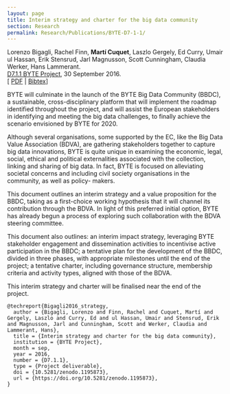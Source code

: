 ```yaml
---
layout: page
title: Interim strategy and charter for the big data community
section: Research
permalink: Research/Publications/BYTE-D7-1-1/
---
```


Lorenzo Bigagli, Rachel Finn, **Martí Cuquet**, Laszlo Gergely, Ed Curry, Umair ul Hassan, Erik Stensrud, Jarl Magnusson, Scott Cunningham, Claudia Werker, Hans Lammerant.  
[D7.1.1 BYTE Project](https://doi.org/10.5281/zenodo.1195873), 30 September 2016.  
[ [PDF](BYTE-D7-1-1.pdf)
| [Bibtex](BYTE-D7-1-1.bib)]

BYTE will culminate in the launch of the BYTE Big Data Community (BBDC), a
sustainable, cross-disciplinary platform that will implement the roadmap
identified throughout the project, and will assist the European stakeholders
in identifying and meeting the big data challenges, to finally achieve the
scenario envisioned by BYTE for 2020.

Although several organisations, some supported by the EC, like the Big Data
Value Association (BDVA), are gathering stakeholders together to capture big
data innovations, BYTE is quite unique in examining the economic, legal,
social, ethical and political externalities associated with the collection,
linking and sharing of big data. In fact, BYTE is focused on alleviating
societal concerns and including civil society organisations in the community,
as well as policy- makers.

This document outlines an interim strategy and a value proposition for the
BBDC, taking as a first-choice working hypothesis that it will channel its
contribution through the BDVA. In light of this preferred initial option, BYTE
has already begun a process of exploring such collaboration with the BDVA
steering committee.

This document also outlines: an interim impact strategy, leveraging BYTE
stakeholder engagement and dissemination activities to incentivise active
participation in the BBDC; a tentative plan for the development of the BBDC,
divided in three phases, with appropriate milestones until the end of the
project; a tentative charter, including governance structure, membership
criteria and activity types, aligned with those of the BDVA.

This interim strategy and charter will be finalised near the end of the
project.

~~~
@techreport{Bigagli2016_strategy,
  author = {Bigagli, Lorenzo and Finn, Rachel and Cuquet, Martí and Gergely, Laszlo and Curry, Ed and ul Hassan, Umair and Stensrud, Erik and Magnusson, Jarl and Cunningham, Scott and Werker, Claudia and Lammerant, Hans},
  title = {Interim strategy and charter for the big data community},
  institution = {BYTE Project},
  month = sep,
  year = 2016,
  number = {D7.1.1},
  type = {Project deliverable},
  doi = {10.5281/zenodo.1195873},
  url = {https://doi.org/10.5281/zenodo.1195873},
}
~~~
